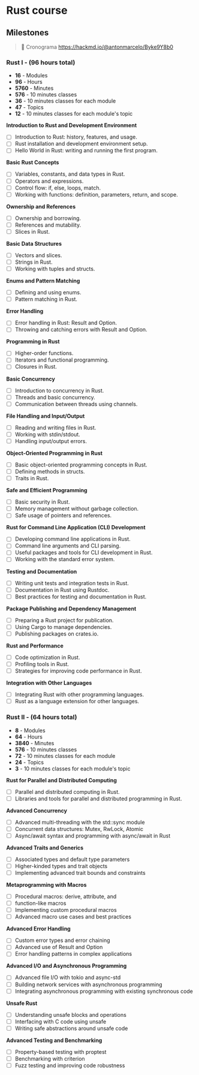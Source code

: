 # Rust course 

## Milestones

> 🎈 Cronograma https://hackmd.io/@antonmarcelo/Byke9Y8b0

### Rust I - (96 hours total)
- **16** - Modules
- **96** - Hours
- **5760** - Minutes
- **576** - 10 minutes classes
- **36** - 10 minutes classes for each module
- **47** - Topics 
- **12** - 10 minutes classes for each module's topic

**Introduction to Rust and Development Environment**
- [ ] Introduction to Rust: history, features, and usage.
- [ ] Rust installation and development environment setup.
- [ ] Hello World in Rust: writing and running the first program.

**Basic Rust Concepts**
- [ ] Variables, constants, and data types in Rust.
- [ ] Operators and expressions.
- [ ] Control flow: if, else, loops, match.
- [ ] Working with functions: definition, parameters, return, and scope.

**Ownership and References**
- [ ] Ownership and borrowing.
- [ ] References and mutability.
- [ ] Slices in Rust.

**Basic Data Structures**
- [ ] Vectors and slices.
- [ ] Strings in Rust.
- [ ] Working with tuples and structs.

**Enums and Pattern Matching**
- [ ] Defining and using enums.
- [ ] Pattern matching in Rust.

**Error Handling**
- [ ] Error handling in Rust: Result and Option.
- [ ] Throwing and catching errors with Result and Option.

**Programming in Rust**
- [ ] Higher-order functions.
- [ ] Iterators and functional programming.
- [ ] Closures in Rust.

**Basic Concurrency**
- [ ] Introduction to concurrency in Rust.
- [ ] Threads and basic concurrency.
- [ ] Communication between threads using channels.

**File Handling and Input/Output**
- [ ] Reading and writing files in Rust.
- [ ] Working with stdin/stdout.
- [ ] Handling input/output errors.

**Object-Oriented Programming in Rust**
- [ ] Basic object-oriented programming concepts in Rust.
- [ ] Defining methods in structs.
- [ ] Traits in Rust.

**Safe and Efficient Programming**
- [ ] Basic security in Rust.
- [ ] Memory management without garbage collection.
- [ ] Safe usage of pointers and references.

**Rust for Command Line Application (CLI) Development**
- [ ] Developing command line applications in Rust.
- [ ] Command line arguments and CLI parsing.
- [ ] Useful packages and tools for CLI development in Rust.
- [ ] Working with the standard error system.

**Testing and Documentation**
- [ ] Writing unit tests and integration tests in Rust.
- [ ] Documentation in Rust using Rustdoc.
- [ ] Best practices for testing and documentation in Rust.

**Package Publishing and Dependency Management**
- [ ] Preparing a Rust project for publication.
- [ ] Using Cargo to manage dependencies.
- [ ] Publishing packages on crates.io.

**Rust and Performance**
- [ ] Code optimization in Rust.
- [ ] Profiling tools in Rust.
- [ ] Strategies for improving code performance in Rust.

**Integration with Other Languages**
- [ ] Integrating Rust with other programming languages.
- [ ] Rust as a language extension for other languages.

### Rust II - (64 hours total)
- **8** - Modules
- **64** - Hours
- **3840** - Minutes
- **576** - 10 minutes classes
- **72** - 10 minutes classes for each module
- **24** - Topics 
- **3** - 10 minutes classes for each module's topic

**Rust for Parallel and Distributed Computing**
- [ ] Parallel and distributed computing in Rust.
- [ ] Libraries and tools for parallel and distributed programming in Rust.

**Advanced Concurrency**
- [ ] Advanced multi-threading with the std::sync module
- [ ] Concurrent data structures: Mutex, RwLock, Atomic
- [ ] Async/await syntax and programming with async/await in Rust

**Advanced Traits and Generics**
- [ ] Associated types and default type parameters
- [ ] Higher-kinded types and trait objects
- [ ] Implementing advanced trait bounds and constraints

**Metaprogramming with Macros**
- [ ] Procedural macros: derive, attribute, and
- [ ] function-like macros
- [ ] Implementing custom procedural macros
- [ ] Advanced macro use cases and best practices

**Advanced Error Handling**
- [ ] Custom error types and error chaining
- [ ] Advanced use of Result and Option
- [ ] Error handling patterns in complex applications

**Advanced I/O and Asynchronous Programming**
- [ ] Advanced file I/O with tokio and async-std
- [ ] Building network services with asynchronous programming
- [ ] Integrating asynchronous programming with existing synchronous code

**Unsafe Rust**
- [ ] Understanding unsafe blocks and operations
- [ ] Interfacing with C code using unsafe
- [ ] Writing safe abstractions around unsafe code

**Advanced Testing and Benchmarking**
- [ ] Property-based testing with proptest
- [ ] Benchmarking with criterion
- [ ] Fuzz testing and improving code robustness

